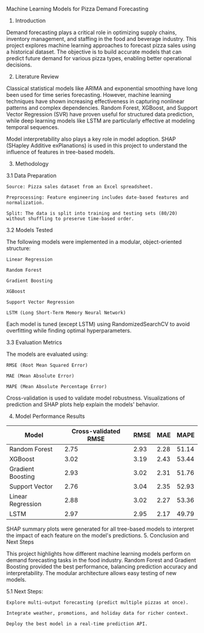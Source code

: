 Machine Learning Models for Pizza Demand Forecasting

1. Introduction

Demand forecasting plays a critical role in optimizing supply chains, inventory management, and staffing in the food and beverage industry. This project explores machine learning approaches to forecast pizza sales using a historical dataset. The objective is to build accurate models that can predict future demand for various pizza types, enabling better operational decisions.

2. Literature Review

Classical statistical models like ARIMA and exponential smoothing have long been used for time series forecasting. However, machine learning techniques have shown increasing effectiveness in capturing nonlinear patterns and complex dependencies. Random Forest, XGBoost, and Support Vector Regression (SVR) have proven useful for structured data prediction, while deep learning models like LSTM are particularly effective at modeling temporal sequences.

Model interpretability also plays a key role in model adoption. SHAP (SHapley Additive exPlanations) is used in this project to understand the influence of features in tree-based models.

3. Methodology

3.1 Data Preparation

    Source: Pizza sales dataset from an Excel spreadsheet.

    Preprocessing: Feature engineering includes date-based features and normalization.

    Split: The data is split into training and testing sets (80/20) without shuffling to preserve time-based order.

3.2 Models Tested

The following models were implemented in a modular, object-oriented structure:

    Linear Regression

    Random Forest

    Gradient Boosting

    XGBoost

    Support Vector Regression

    LSTM (Long Short-Term Memory Neural Network)

Each model is tuned (except LSTM) using RandomizedSearchCV to avoid overfitting while finding optimal hyperparameters.

3.3 Evaluation Metrics

The models are evaluated using:

    RMSE (Root Mean Squared Error)

    MAE (Mean Absolute Error)

    MAPE (Mean Absolute Percentage Error)

Cross-validation is used to validate model robustness. Visualizations of prediction and SHAP plots help explain the models' behavior.


4. Model Performance Results

| Model              | Cross-validated RMSE | RMSE | MAE  | MAPE  |
|--------------------|----------------------|------|------|-------|
| Random Forest       | 2.75                | 2.93 | 2.28 | 51.14 |
| XGBoost             | 3.02                | 3.19 | 2.43 | 53.44 |
| Gradient Boosting   | 2.93                | 3.02 | 2.31 | 51.76 |
| Support Vector      | 2.76                | 3.04 | 2.35 | 52.93 |
| Linear Regression   | 2.88                | 3.02 | 2.27 | 53.36 |
| LSTM                | 2.97                | 2.95 | 2.17 | 49.79 |


SHAP summary plots were generated for all tree-based models to interpret the impact of each feature on the model's predictions.
5. Conclusion and Next Steps

This project highlights how different machine learning models perform on demand forecasting tasks in the food industry. Random Forest and Gradient Boosting provided the best performance, balancing prediction accuracy and interpretability. The modular architecture allows easy testing of new models.

5.1 Next Steps:

    Explore multi-output forecasting (predict multiple pizzas at once).

    Integrate weather, promotions, and holiday data for richer context.

    Deploy the best model in a real-time prediction API.